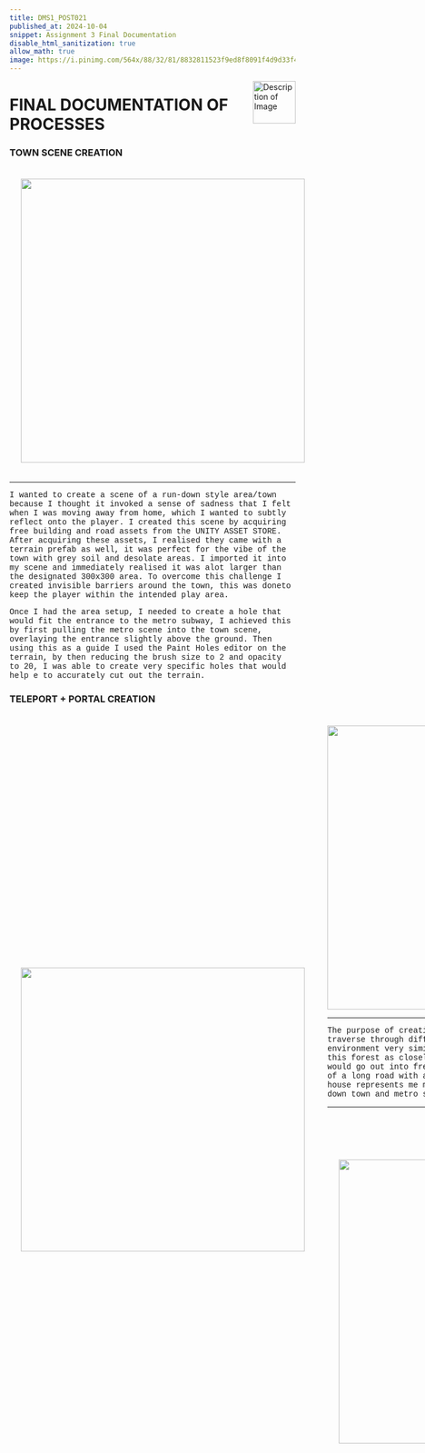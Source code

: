 ```yaml
---
title: DMS1_POST021
published_at: 2024-10-04
snippet: Assignment 3 Final Documentation
disable_html_sanitization: true
allow_math: true
image: https://i.pinimg.com/564x/88/32/81/8832811523f9ed8f8091f4d9d33f4f0e.jpg
---
```


<img src="https://i.pinimg.com/originals/34/26/6b/34266b9e1efd64196df58d4a1fc2b5f7.gif" alt="Description of Image" style="float:right; margin-left:20px; width:75px; height:auto;">

<style>
        .row{
            width:720px;
            margin: 10px auto 10px auto ;
        }
        .image-container {
            display: table-cell;
            vertical-align: middle;
            padding:20px;
        }
 </style>

# **FINAL DOCUMENTATION OF PROCESSES**

### **TOWN SCENE CREATION**

<div class="row">
        <div class="image-container"><img id="metro1" src="unity/town.png" height="500" width="500"/></div>
</div>

---

<style>
  .custom-font {
    font-family: 'Courier New', Courier, monospace;
  }
</style>

<p class="custom-font">
I wanted to create a scene of a run-down style area/town because I thought it invoked a sense of sadness that I felt when I was moving away from home, which I wanted to subtly reflect onto the player. I created this scene by acquiring free building and road assets from the UNITY ASSET STORE. After acquiring these assets, I realised they came with a terrain prefab as well, it was perfect for the vibe of the town with grey soil and desolate areas. I imported it into my scene and immediately realised it was alot larger than the designated 300x300 area. To overcome this challenge I created invisible barriers around the town, this was doneto keep the player within the intended play area. 

<style>
  .custom-font {
    font-family: 'Courier New', Courier, monospace;
  }
</style>

<p class="custom-font">
Once I had the area setup, I needed to create a hole that would fit the entrance to the metro subway, I achieved this by first pulling the metro scene into the town scene, overlaying the entrance slightly above the ground. Then using this as a guide I used the Paint Holes editor on the terrain, by then reducing the brush size to 2 and opacity to 20, I was able to create very specific holes that would help e to accurately cut out the terrain.

### **TELEPORT + PORTAL CREATION**

<div class="row">
        <div class="image-container"><img id="metro1" src="unity/portal.png" height="500" width="500"/></div>
        <div class="image-container"><img id="metro1" src="unity/teleporter.png" height="500" width="500"/><div>
</div>

---

<style>
  .custom-font {
    font-family: 'Courier New', Courier, monospace;
  }
</style>

<p class="custom-font">
The purpose of creating a Teleporter/Portal system in my game was to help the player traverse through different environments, the player was intended to start off in a environment very similar to my bedroom, then to travel to a forest scene, I modelled this forest as closely as I could to one that used to lie beyond my old home, that I would go out into frequently. From here the player would then traverse to environment of a long road with an overpass, with a sole house on the right of the road. This house represents me moving to a new home, from there the player travels to the run-down town and metro scene, where the story ends.

---


<div class="row">
        <div class="image-container"><img id="metro1" src="unity/teleportscript.png" height="500" width="500"/></div>
        <div class="image-container"><img id="metro1" src="unity/script.png" height="500" width="500"/><div>
</div>

---

<style>
  .custom-font {
    font-family: 'Courier New', Courier, monospace;
  }
</style>

<p class="custom-font">



### **CREATING SOLD HOUSE SCENE**

### **MAKING THE MAIN MENU**